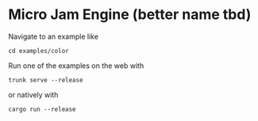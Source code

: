 # Micro Jam Engine (better name tbd)

Navigate to an example like

```
cd examples/color
```

Run one of the examples on the web with

```
trunk serve --release
```

or natively with

```
cargo run --release
```
